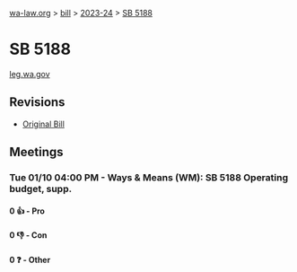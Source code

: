 [wa-law.org](/) > [bill](/bill/) > [2023-24](/bill/2023-24/) > [SB 5188](/bill/2023-24/sb/5188/)

# SB 5188
[leg.wa.gov](https://app.leg.wa.gov/billsummary?BillNumber=5188&Year=2023&Initiative=false)

## Revisions
* [Original Bill](1/)

## Meetings
### Tue 01/10 04:00 PM - Ways & Means (WM): SB 5188 Operating budget, supp.
#### 0 👍 - Pro

#### 0 👎 - Con

#### 0 ❓ - Other

